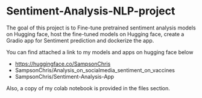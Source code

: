 # Sentiment-Analysis-NLP-project

The goal of this project is to Fine-tune pretrained sentiment analysis models on Hugging face, host the fine-tuned models on Hugging face, create a Gradio app for Sentiment prediction and dockerize the app. 

You can find attached a link to my models and apps on hugging face below 
- https://huggingface.co/SampsonChris
- SampsonChris/Analysis_on_socialmedia_sentiment_on_vaccines
- SampsonChris/Sentiment-Analysis-App

Also, a copy of my colab notebook is provided in the files section. 
